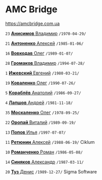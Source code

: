 # AMC Bridge

https://amcbridge.com.ua

`23` [**Анисимов** Владимир](/players/anisimov.volodymyr.19700429.jpg) `/1970-04-29/`

`21` [**Антоненко** Алексей](/players/antonenko.oleksii.19850106.jpg) `/1985-01-06/`

`16` [**Вовкодав** Олег](/players/vovkodav.oleh.19890107.jpg) `/1989-01-07/`

`28` [**Громаков** Владимир](/players/hromakov.volodymyr.19940728.jpg) `/1994-07-28/`

`1` [**Ижевский** Евгений](/players/izhevskyi.yevhen.19800321.jpg) `/1980-03-21/`

`19` [**Коваленко** Олег](/players/kovalenko.oleh.19900726.jpg) `/1990-07-26/`

`5` [**Кораблёв** Анатолий](/players/korablov.anatolii.19860927.jpg) `/1986-09-27/`

`4` [**Лапшов** Андрей](/players/lapshov.andrii.19811118.jpg) `/1981-11-18/`

`35` [**Москаленко** Олег](/players/moskalenko.oleh.19780925.jpg) `/1978-09-25/`

`22` [**Оропай** Виталий](/players/oropai.vitalii.19890919.jpg) `/1989-09-19/`

`13` [**Попов** Илья](/players/popov.illia.19970707.jpg) `/1997-07-07/`

`11` [**Ретюнин** Алексей](/players/retiunin.oleksii.19880619.jpg) `/1988-06-19/` Ciklum

`10` [**Романченко** Роман](/players/romanchenko.roman.19860508.jpg) `/1986-05-08/`

`14` [**Синяков** Александр](/players/syniakov.oleksandr.19870311.jpg) `/1987-03-11/`

`20` [**Туз** Денис](/players/tuz.denis.19891227.jpg) `/1989-12-27/` Sigma Software